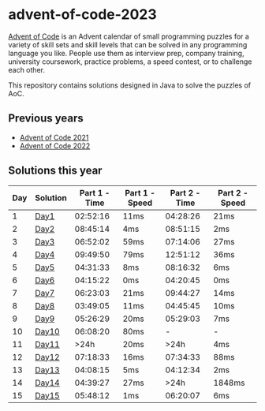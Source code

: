 # advent-of-code-2023

[Advent of Code](https://adventofcode.com/) is an Advent calendar of small programming puzzles for a variety of skill
sets and skill levels that can be solved in any programming language you like.
People use them as interview prep, company training, university coursework, practice problems, a speed contest, or to
challenge each other.

This repository contains solutions designed in Java to solve the puzzles of AoC.

## Previous years

- [Advent of Code 2021](https://github.com/gjong/advent-of-code-2021)
- [Advent of Code 2022](https://github.com/gjong/advent-of-code-2022)

## Solutions this year

| Day | Solution                                                           | Part 1 - Time | Part 1 - Speed | Part 2 - Time | Part 2 - Speed |
|-----|--------------------------------------------------------------------|---------------|----------------|---------------|----------------|
| 1   | [Day1](src/main/java/com/github/gjong/advent2023/days/Day1.java)   | 02:52:16      | 11ms           | 04:28:26      | 21ms           |
| 2   | [Day2](src/main/java/com/github/gjong/advent2023/days/Day2.java)   | 08:45:14      | 4ms            | 08:51:15      | 2ms            |
| 3   | [Day3](src/main/java/com/github/gjong/advent2023/days/Day3.java)   | 06:52:02      | 59ms           | 07:14:06      | 27ms           |
| 4   | [Day4](src/main/java/com/github/gjong/advent2023/days/Day4.java)   | 09:49:50      | 79ms           | 12:51:12      | 36ms           |
| 5   | [Day5](src/main/java/com/github/gjong/advent2023/days/Day5.java)   | 04:31:33      | 8ms            | 08:16:32      | 6ms            |
| 6   | [Day6](src/main/java/com/github/gjong/advent2023/days/Day6.java)   | 04:15:22      | 0ms            | 04:20:45      | 0ms            |
| 7   | [Day7](src/main/java/com/github/gjong/advent2023/days/Day7.java)   | 06:23:03      | 21ms           | 09:44:27      | 14ms           |
| 8   | [Day8](src/main/java/com/github/gjong/advent2023/days/Day8.java)   | 03:49:05      | 11ms           | 04:45:45      | 10ms           |
| 9   | [Day9](src/main/java/com/github/gjong/advent2023/days/Day9.java)   | 05:26:29      | 20ms           | 05:29:03      | 7ms            |
| 10  | [Day10](src/main/java/com/github/gjong/advent2023/days/Day10.java) | 06:08:20      | 80ms           | -             | -              |
| 11  | [Day11](src/main/java/com/github/gjong/advent2023/days/Day11.java) | >24h          | 20ms           | >24h          | 4ms            |
| 12  | [Day12](src/main/java/com/github/gjong/advent2023/days/Day12.java) | 07:18:33      | 16ms           | 07:34:33      | 88ms           |
| 13  | [Day13](src/main/java/com/github/gjong/advent2023/days/Day13.java) | 04:08:15      | 5ms            | 04:12:34      | 2ms            |
| 14  | [Day14](src/main/java/com/github/gjong/advent2023/days/Day14.java) | 04:39:27      | 27ms           | >24h          | 1848ms         |
| 15  | [Day15](src/main/java/com/github/gjong/advent2023/days/Day15.java) | 05:48:12      | 1ms            | 06:20:07      | 6ms            |
